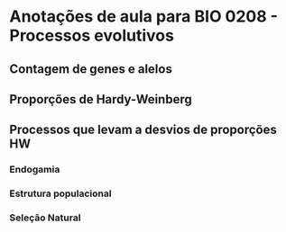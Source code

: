 # Anotações de aula para BIO 0208 - Processos evolutivos

## Contagem de genes e alelos

## Proporções de Hardy-Weinberg

## Processos que levam a desvios de proporções HW

### Endogamia

### Estrutura populacional

### Seleção Natural


